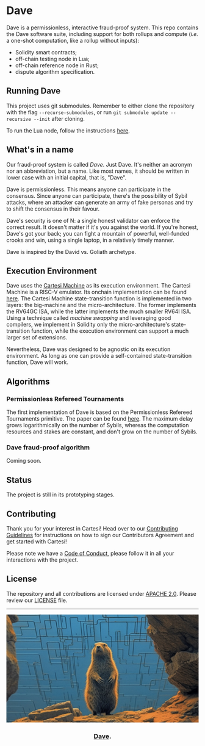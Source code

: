 # Dave

Dave is a permissionless, interactive fraud-proof system. This repo contains the Dave software suite, including support for both rollups and compute (_i.e._ a one-shot computation, like a rollup without inputs):

* Solidity smart contracts;
* off-chain testing node in Lua;
* off-chain reference node in Rust;
* dispute algorithm specification.


## Running Dave

This project uses git submodules.
Remember to either clone the repository with the flag `--recurse-submodules`, or run `git submodule update --recursive --init` after cloning.

To run the Lua node, follow the instructions [here](prt/lua_poc/README.md).


## What's in a name

Our fraud-proof system is called _Dave_.
Just Dave.
It's neither an acronym nor an abbreviation, but a name.
Like most names, it should be written in lower case with an initial capital, that is, "Dave".

Dave is permissionless.
This means anyone can participate in the consensus.
Since anyone can participate, there's the possibility of Sybil attacks, where an attacker can generate an army of fake personas and try to shift the consensus in their favour.

Dave's security is one of N: a single honest validator can enforce the correct result.
It doesn't matter if it's you against the world.
If you're honest, Dave's got your back; you can fight a mountain of powerful, well-funded crooks and win, using a single laptop, in a relatively timely manner.

Dave is inspired by the David vs. Goliath archetype.


## Execution Environment

Dave uses the [Cartesi Machine](https://github.com/cartesi/machine-emulator) as its execution environment.
The Cartesi Machine is a RISC-V emulator.
Its onchain implementation can be found [here](https://github.com/cartesi/machine-solidity-step).
The Cartesi Machine state-transition function is implemented in two layers: the big-machine and the micro-architecture.
The former implements the RV64GC ISA, while the latter implements the much smaller RV64I ISA.
Using a technique called _machine swapping_ and leveraging good compilers, we implement in Solidity only the micro-architecture's state-transition function, while the execution environment can support a much larger set of extensions.

Nevertheless, Dave was designed to be agnostic on its execution environment.
As long as one can provide a self-contained state-transition function, Dave will work.


## Algorithms

### Permissionless Refereed Tournaments

The first implementation of Dave is based on the Permissionless Refereed Tournaments primitive.
The paper can be found [here](https://arxiv.org/abs/2212.12439).
The maximum delay grows logarithmically on the number of Sybils, whereas the computation resources and stakes are constant, and don't grow on the number of Sybils.


### Dave fraud-proof algorithm

Coming soon.


## Status

The project is still in its prototyping stages.



## Contributing

Thank you for your interest in Cartesi!
Head over to our [Contributing Guidelines](CONTRIBUTING.md) for instructions on how to sign our Contributors Agreement and get started with Cartesi!

Please note we have a [Code of Conduct](CODE_OF_CONDUCT.md), please follow it in all your interactions with the project.

## License

The repository and all contributions are licensed under [APACHE 2.0](https://www.apache.org/licenses/LICENSE-2.0).
Please review our [LICENSE](LICENSE) file.

---

<div align="center">
  <a href="https://cartesi.io"><img alt="Dave" src="doc/assets/dave-img.jpeg" width=600></a>
  <br />
  <h3><a href="https://github.com/cartesi/dave">Dave</a>.</h3>
</div>
